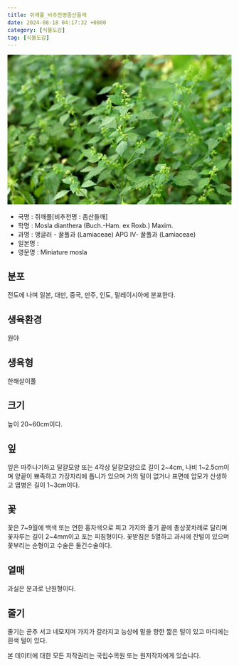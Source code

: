 ```yaml
---
title: 쥐깨풀_비추천명좀산들깨
date: 2024-08-18 04:17:32 +0800
category: [식물도감]
tag: [식물도감]
---
```




![쥐깨풀[비추천명 : 좀산들깨]](/assets/img/fileUpload/plants/basic/Labiatae/Mosla/24024/24024_1_th2.JPG)
- 국명 : 쥐깨풀[비추천명 : 좀산들깨]
- 학명 : Mosla dianthera (Buch.-Ham. ex Roxb.) Maxim.
- 과명 : 앵글러 - 꿀풀과 (Lamiaceae) APG Ⅳ- 꿀풀과 (Lamiaceae)
- 일본명 : 
- 영문명 : Miniature mosla


## 분포
전도에 나며 일본, 대만, 중국, 만주, 인도, 말레이시아에 분포한다.
## 생육환경
원야
## 생육형
한해살이풀  
## 크기
높이 20~60cm이다. 
## 잎
잎은 마주나기하고 달걀모양 또는 4각상 달걀모양으로 길이 2~4cm, 나비 1~2.5cm이며 양끝이 뾰족하고 가장자리에 톱니가 있으며 거의 털이 없거나 표면에 압모가 산생하고 엽병은 길이 1~3cm이다.
## 꽃
꽃은 7~9월에 백색 또는 연한 홍자색으로 피고 가지와 줄기 끝에 총상꽃차례로 달리며 꽃자루는 길이 2~4mm이고 포는 피침형이다. 꽃받침은 5열하고 과시에 잔털이 있으며 꽃부리는 순형이고 수술은 둘긴수술이다.
## 열매
과실은 분과로 난원형이다.
## 줄기
줄기는 곧추 서고 네모지며 가지가 갈라지고 능상에 밑을 향한 짧은 털이 있고 마디에는 흰색 털이 있다.






본 데이터에 대한 모든 저작권리는 국립수목원 또는 원저작자에게 있습니다.
